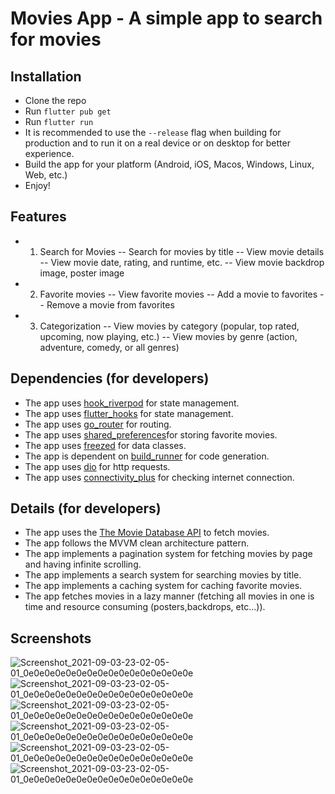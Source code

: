 # Movies App - A simple app to search for movies

## Installation

- Clone the repo
- Run `flutter pub get`
- Run `flutter run`
- It is recommended to use the `--release` flag when building for production and to run it on a real device or on desktop for better experience.
- Build the app for your platform (Android, iOS, Macos, Windows, Linux, Web, etc.)
- Enjoy!

## Features

- 1. Search for Movies
     -- Search for movies by title
     -- View movie details
     -- View movie date, rating, and runtime, etc.
     -- View movie backdrop image, poster image
- 2. Favorite movies
     -- View favorite movies
     -- Add a movie to favorites
     -- Remove a movie from favorites
- 3. Categorization
     -- View movies by category (popular, top rated, upcoming, now playing, etc.)
     -- View movies by genre (action, adventure, comedy, or all genres)

## Dependencies (for developers)

- The app uses [hook_riverpod](https://pub.dev/packages/hooks_riverpod) for state management.
- The app uses [flutter_hooks](https://pub.dev/packages/flutter_hooks) for state management.
- The app uses [go_router](https://pub.dev/packages/go_router) for routing.
- The app uses [shared_preferences](https://pub.dev/packages/shared_preferences)for storing favorite movies.
- The app uses [freezed](https://pub.dev/packages/freezed) for data classes.
- The app is dependent on [build_runner](https://pub.dev/packages/build_runner) for code generation.
- The app uses [dio](https://pub.dev/packages/dio) for http requests.
- The app uses [connectivity_plus](https://pub.dev/packages/connectivity_plus) for checking internet connection.

## Details (for developers)

- The app uses the [The Movie Database API](https://developers.themoviedb.org/3/getting-started/introduction) to fetch movies.
- The app follows the MVVM clean architecture pattern.
- The app implements a pagination system for fetching movies by page and having infinite scrolling.
- The app implements a search system for searching movies by title.
- The app implements a caching system for caching favorite movies.
- The app fetches movies in a lazy manner (fetching all movies in one is time and resource consuming (posters,backdrops, etc...)).

## Screenshots

![Screenshot_2021-09-03-23-02-05-01_0e0e0e0e0e0e0e0e0e0e0e0e0e0e0e0e](./screenshots/Simulator%20Screen%20Shot%20-%20iPhone%2014%20Pro%20Max%20-%202022-12-22%20at%2008.29.47.png)
![Screenshot_2021-09-03-23-02-05-01_0e0e0e0e0e0e0e0e0e0e0e0e0e0e0e0e](./screenshots/Simulator%20Screen%20Shot%20-%20iPhone%2014%20Pro%20Max%20-%202022-12-22%20at%2008.29.52.png)
![Screenshot_2021-09-03-23-02-05-01_0e0e0e0e0e0e0e0e0e0e0e0e0e0e0e0e](./screenshots/Simulator%20Screen%20Shot%20-%20iPhone%2014%20Pro%20Max%20-%202022-12-22%20at%2008.30.00.png)
![Screenshot_2021-09-03-23-02-05-01_0e0e0e0e0e0e0e0e0e0e0e0e0e0e0e0e](./screenshots/Simulator%20Screen%20Shot%20-%20iPhone%2014%20Pro%20Max%20-%202022-12-22%20at%2008.30.13.png)
![Screenshot_2021-09-03-23-02-05-01_0e0e0e0e0e0e0e0e0e0e0e0e0e0e0e0e](./screenshots/Simulator%20Screen%20Shot%20-%20iPhone%2014%20Pro%20Max%20-%202022-12-22%20at%2008.30.21.png)
![Screenshot_2021-09-03-23-02-05-01_0e0e0e0e0e0e0e0e0e0e0e0e0e0e0e0e](./screenshots/Simulator%20Screen%20Shot%20-%20iPhone%2014%20Pro%20Max%20-%202022-12-22%20at%2008.30.32.png)
